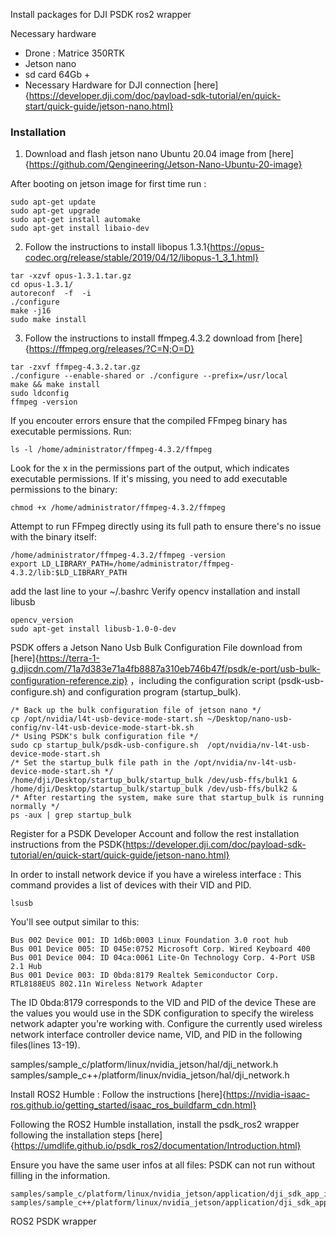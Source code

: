 Install packages for DJI PSDK ros2 wrapper

Necessary hardware
* Drone : Matrice 350RTK
* Jetson nano
* sd card 64Gb +
* Necessary Hardware for DJI connection [here]{https://developer.dji.com/doc/payload-sdk-tutorial/en/quick-start/quick-guide/jetson-nano.html}

### Installation
1) Download and flash jetson nano Ubuntu 20.04 image from [here]{https://github.com/Qengineering/Jetson-Nano-Ubuntu-20-image}

After booting on jetson image for first time run :
```
sudo apt-get update
sudo apt-get upgrade   
sudo apt-get install automake
sudo apt-get install libaio-dev
```

2) Follow the instructions to install libopus 1.3.1{https://opus-codec.org/release/stable/2019/04/12/libopus-1_3_1.html}
```
tar -xzvf opus-1.3.1.tar.gz
cd opus-1.3.1/
autoreconf  -f  -i
./configure
make -j16
sudo make install
``` 

3) Follow the instructions to install ffmpeg.4.3.2 download from [here]{https://ffmpeg.org/releases/?C=N;O=D}
```
tar -zxvf ffmpeg-4.3.2.tar.gz
./configure --enable-shared or ./configure --prefix=/usr/local
make && make install
sudo ldconfig
ffmpeg -version
```

If you encouter errors ensure that the compiled FFmpeg binary has executable permissions. Run:
``` 
ls -l /home/administrator/ffmpeg-4.3.2/ffmpeg 
```

Look for the x in the permissions part of the output, which indicates executable permissions. If it's missing, you need to add executable permissions to the binary:
```
chmod +x /home/administrator/ffmpeg-4.3.2/ffmpeg
``` 

Attempt to run FFmpeg directly using its full path to ensure there's no issue with the binary itself:
```
/home/administrator/ffmpeg-4.3.2/ffmpeg -version
export LD_LIBRARY_PATH=/home/administrator/ffmpeg-4.3.2/lib:$LD_LIBRARY_PATH
```
add the last line to your ~/.bashrc
Verify opencv installation and install libusb
```
opencv_version
sudo apt-get install libusb-1.0-0-dev
```
PSDK offers a Jetson Nano Usb Bulk Configuration File download from [here]{https://terra-1-g.djicdn.com/71a7d383e71a4fb8887a310eb746b47f/psdk/e-port/usb-bulk-configuration-reference.zip} ，including the configuration script (psdk-usb-configure.sh) and configuration program (startup_bulk).
```
/* Back up the bulk configuration file of jetson nano */
cp /opt/nvidia/l4t-usb-device-mode-start.sh ~/Desktop/nano-usb-config/nv-l4t-usb-device-mode-start-bk.sh
/* Using PSDK's bulk configuration file */
sudo cp startup_bulk/psdk-usb-configure.sh  /opt/nvidia/nv-l4t-usb-device-mode-start.sh
/* Set the startup_bulk file path in the /opt/nvidia/nv-l4t-usb-device-mode-start.sh */
/home/dji/Desktop/startup_bulk/startup_bulk /dev/usb-ffs/bulk1 &
/home/dji/Desktop/startup_bulk/startup_bulk /dev/usb-ffs/bulk2 &
/* After restarting the system, make sure that startup_bulk is running normally */
ps -aux | grep startup_bulk
```

 Register for a PSDK Developer Account and follow the rest installation instructions from the PSDK{https://developer.dji.com/doc/payload-sdk-tutorial/en/quick-start/quick-guide/jetson-nano.html} 

In order to install network device if you have a wireless interface :
This command provides a list of devices with their VID and PID.
```
lsusb
```
You'll see output similar to this:
```
Bus 002 Device 001: ID 1d6b:0003 Linux Foundation 3.0 root hub
Bus 001 Device 005: ID 045e:0752 Microsoft Corp. Wired Keyboard 400
Bus 001 Device 004: ID 04ca:0061 Lite-On Technology Corp. 4-Port USB 2.1 Hub
Bus 001 Device 003: ID 0bda:8179 Realtek Semiconductor Corp. RTL8188EUS 802.11n Wireless Network Adapter
```

The ID 0bda:8179 corresponds to the VID and PID of the device
These are the values you would use in the SDK configuration to specify the wireless network adapter you're working with. 
Configure the currently used wireless network interface controller device name, VID, and PID in the following files(lines 13-19).

samples/sample_c/platform/linux/nvidia_jetson/hal/dji_network.h
samples/sample_c++/platform/linux/nvidia_jetson/hal/dji_network.h

Install ROS2 Humble :
Follow the instructions [here]{https://nvidia-isaac-ros.github.io/getting_started/isaac_ros_buildfarm_cdn.html}

Following the ROS2 Humble installation, install the psdk_ros2 wrapper following the installation steps [here]{https://umdlife.github.io/psdk_ros2/documentation/Introduction.html}

Ensure you have the same user infos at all files:
PSDK can not run without filling in the information.

    samples/sample_c/platform/linux/nvidia_jetson/application/dji_sdk_app_info.h
    samples/sample_c++/platform/linux/nvidia_jetson/application/dji_sdk_app_info.h

ROS2 PSDK wrapper 
